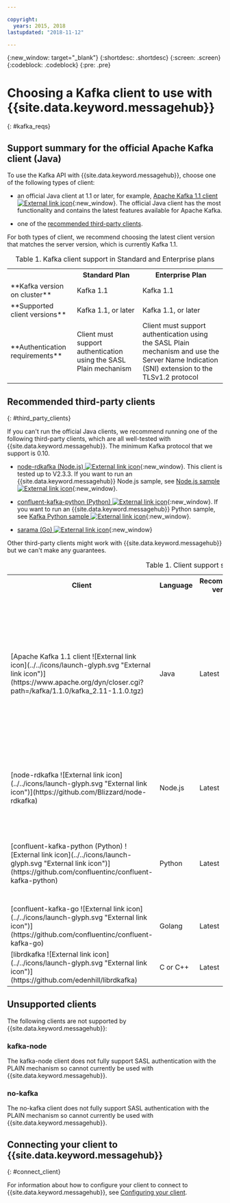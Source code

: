 ```yaml
---

copyright:
  years: 2015, 2018
lastupdated: "2018-11-12"

---
```


{:new_window: target="_blank"}
{:shortdesc: .shortdesc}
{:screen: .screen}
{:codeblock: .codeblock}
{:pre: .pre}

# Choosing a Kafka client to use with {{site.data.keyword.messagehub}}
{: #kafka_reqs}

## Support summary for the official Apache Kafka client (Java) 

To use the Kafka API with {{site.data.keyword.messagehub}}, choose one of the following types of client:

* an official Java client at 1.1 or later, for example, [Apache Kafka 1.1 client ![External link icon](../../icons/launch-glyph.svg "External link icon")](https://www.apache.org/dyn/closer.cgi?path=/kafka/1.1.0/kafka_2.11-1.1.0.tgz){:new_window}.
	The official Java client has the most functionality and contains the latest features available for Apache Kafka.

* one of the [recommended third-party clients](/docs/services/EventStreams/eventstreams062.html#third_party_clients).

For both types of client, we recommend choosing the latest client version that matches the server version, which is currently Kafka 1.1.

<table>
    <caption>Table 1. Kafka client support in Standard and Enterprise plans</caption>
      <tr>
	        <th></th>
		    <th>Standard Plan</th>
		    <th>Enterprise Plan</th>
        </tr>
	  		<tr>
			<td>**Kafka version on cluster**</td>
			<td>Kafka 1.1</td>
			<td>Kafka 1.1</td>
		</tr>
	  		<tr>
			<td>**Supported client versions**</td>
			<td>Kafka 1.1, or later</td>
			<td>Kafka 1.1, or later</td>
		</tr>
			<td>**Authentication requirements**</td>
			<td>Client must support authentication using the SASL Plain mechanism</td>
			<td>Client must support authentication using the SASL Plain mechanism and use the Server Name Indication (SNI) extension to the TLSv1.2 protocol</td>
		</tr>

</table>


<!--
* [Apache Kafka 0.11.0.X client ![External link icon](../../icons/launch-glyph.svg "External link icon")](https://www.apache.org/dyn/closer.cgi?path=/kafka/0.11.0.1/kafka_2.11-0.11.0.1.tgz){:new_window}
* [Apache Kafka 0.10.2.X client ![External link icon](../../icons/launch-glyph.svg "External link icon")](https://www.apache.org/dyn/closer.cgi?path=/kafka/0.10.2.1/kafka_2.11-0.10.2.1.tgz){:new_window} 
-->
	

	
## Recommended third-party clients
{: #third_party_clients}

If you can't run the official Java clients, we recommend running one of the following third-party clients, which are all well-tested with {{site.data.keyword.messagehub}}. The minimum Kafka protocol that we support is 0.10.

* [node-rdkafka (Node.js) ![External link icon](../../icons/launch-glyph.svg "External link icon")](https://github.com/Blizzard/node-rdkafka){:new_window}. This client is tested up to V2.3.3. 
	If you want to run an {{site.data.keyword.messagehub}} Node.js sample, see 
[Node.js sample ![External link icon](../../icons/launch-glyph.svg "External link icon")](https://github.com/ibm-messaging/event-streams-samples/tree/master/kafka-nodejs-console-sample){:new_window}.

* [confluent-kafka-python (Python) ![External link icon](../../icons/launch-glyph.svg "External link icon")](https://github.com/confluentinc/confluent-kafka-python){:new_window}.
	If you want to run an {{site.data.keyword.messagehub}} Python sample, see [Kafka Python sample ![External link icon](../../icons/launch-glyph.svg "External link icon")](https://github.com/ibm-messaging/event-streams-samples/tree/master/kafka-python-console-sample){:new_window}. 

* [sarama (Go) ![External link icon](../../icons/launch-glyph.svg "External link icon")](https://github.com/Shopify/sarama){:new_window}  


Other third-party clients might work with {{site.data.keyword.messagehub}} but we can't make any guarantees.


<table>
    <caption>Table 1. Client support summary</caption>
      <tr>
		    <th>Client</th>
		    <th>Language</th>
			<th>Recommended version</th>
		    <th>Minimum version</th>
			<th>Link to sample</th>
        </tr>
	  		<tr>
			<td>[Apache Kafka 1.1 client ![External link icon](../../icons/launch-glyph.svg "External link icon")](https://www.apache.org/dyn/closer.cgi?path=/kafka/1.1.0/kafka_2.11-1.1.0.tgz)</td>
			<td>Java</td>
			<td>Latest</td>
			<td>0.10.2</td>
			<td>[Java console sample ![External link icon](../../icons/launch-glyph.svg "External link icon")](https://github.com/ibm-messaging/event-streams-samples/tree/master/kafka-java-console-sample){:new_window}<br/>
			[Liberty sample ![External link icon](../../icons/launch-glyph.svg "External link icon")](https://github.com/ibm-messaging/event-streams-samples/tree/master/kafka-java-liberty-sample)
			</td>
		</tr>
	  		<tr>
			<td>[node-rdkafka ![External link icon](../../icons/launch-glyph.svg "External link icon")](https://github.com/Blizzard/node-rdkafka)</td>
			<td>Node.js</td>
			<td>Latest</td>
			<td>2.3.3</td>
			<td>[Node.js sample ![External link icon](../../icons/launch-glyph.svg "External link icon")](https://github.com/ibm-messaging/event-streams-samples/tree/master/kafka-nodejs-console-sample)</td>
		</tr>
		<tr>
			<td>[confluent-kafka-python (Python) ![External link icon](../../icons/launch-glyph.svg "External link icon")](https://github.com/confluentinc/confluent-kafka-python)</td>
			<td>Python</td>
			<td>Latest</td>
			<td>0.11.6</td>
			<td>[Kafka Python sample ![External link icon](../../icons/launch-glyph.svg "External link icon")](https://github.com/ibm-messaging/event-streams-samples/tree/master/kafka-python-console-sample</td>
		</tr>
		<tr>
			<td>[confluent-kafka-go ![External link icon](../../icons/launch-glyph.svg "External link icon")](https://github.com/confluentinc/confluent-kafka-go)</td>
			<td>Golang</td>
			<td>Latest</td>
			<td>0.11.6</td>
			<td>Not applicable</td>
		</tr>
		<tr>
			<td>[librdkafka ![External link icon](../../icons/launch-glyph.svg "External link icon")](https://github.com/edenhill/librdkafka)</td>
			<td>C or C++</td>
			<td>Latest</td>
			<td>0.11.6</td>
			<td>Not applicable</td>
		</tr>

</table>


## Unsupported clients

The following clients are not supported by {{site.data.keyword.messagehub}}:

### kafka-node
The kafka-node client does not fully support SASL authentication with the PLAIN mechanism so cannot currently be used with {{site.data.keyword.messagehub}}.


### no-kafka 
The no-kafka client does not fully support SASL authentication with the PLAIN mechanism so cannot currently be used with {{site.data.keyword.messagehub}}.

## Connecting your client to {{site.data.keyword.messagehub}}
{: #connect_client}

For information about how to configure your client to connect to {{site.data.keyword.messagehub}}, see [Configuring your client](/docs/services/EventStreams/eventstreams063.html).








